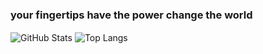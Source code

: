 ### your fingertips have the power change the world

<img align="center" alt="GitHub Stats" src="https://github-readme-stats.vercel.app/api?username=minsion&show_icons=true&theme=Gradient" />

<img align="center" alt="Top Langs" src="https://github-readme-stats.vercel.app/api/top-langs/?username=minsion&layout=compact&theme=Gradient" />
